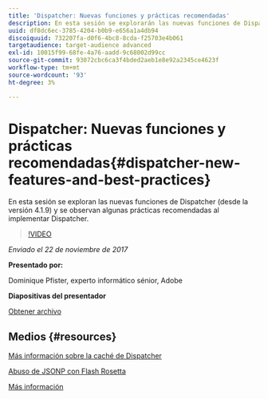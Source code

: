 ```yaml
---
title: 'Dispatcher: Nuevas funciones y prácticas recomendadas'
description: En esta sesión se explorarán las nuevas funciones de Dispatcher (desde la versión 4.1.9) y se observarán algunas prácticas recomendadas al implementar Dispatcher.
uuid: df8dc6ec-3785-4204-b0b9-e656a1a4db94
discoiquuid: 732207fa-d0f6-4bc8-8cda-f25703e4b061
targetaudience: target-audience advanced
exl-id: 10015f99-68fe-4a76-aadd-9c68002d99cc
source-git-commit: 93072cbc6ca3f4bded2aeb1e8e92a2345ce4623f
workflow-type: tm+mt
source-wordcount: '93'
ht-degree: 3%

---
```


# Dispatcher: Nuevas funciones y prácticas recomendadas{#dispatcher-new-features-and-best-practices}

En esta sesión se exploran las nuevas funciones de Dispatcher (desde la versión 4.1.9) y se observan algunas prácticas recomendadas al implementar Dispatcher.

>[!VIDEO](https://video.tv.adobe.com/v/20842/?quality=9)

*Enviado el 22 de noviembre de 2017*

**Presentado por:**

Dominique Pfister, experto informático sénior, Adobe

**Diapositivas del presentador**

[Obtener archivo](assets/dispatcher-aemgemsnov2017.pdf)

## Medios {#resources}

[Más información sobre la caché de Dispatcher](https://github.com/cqsupport/webinar-dispatchercache)

[Abuso de JSONP con Flash Rosetta](https://miki.it/blog/2014/7/8/abusing-jsonp-with-rosetta-flash/)

[Más información](https://adobe-consulting-services.github.io/acs-aem-commons/features/dispatcher-ttl/index.html)

<!--
[Get back to the Overview](https://helpx.adobe.com/experience-manager/kt/eseminars/gems/aem-index.html)
-->
